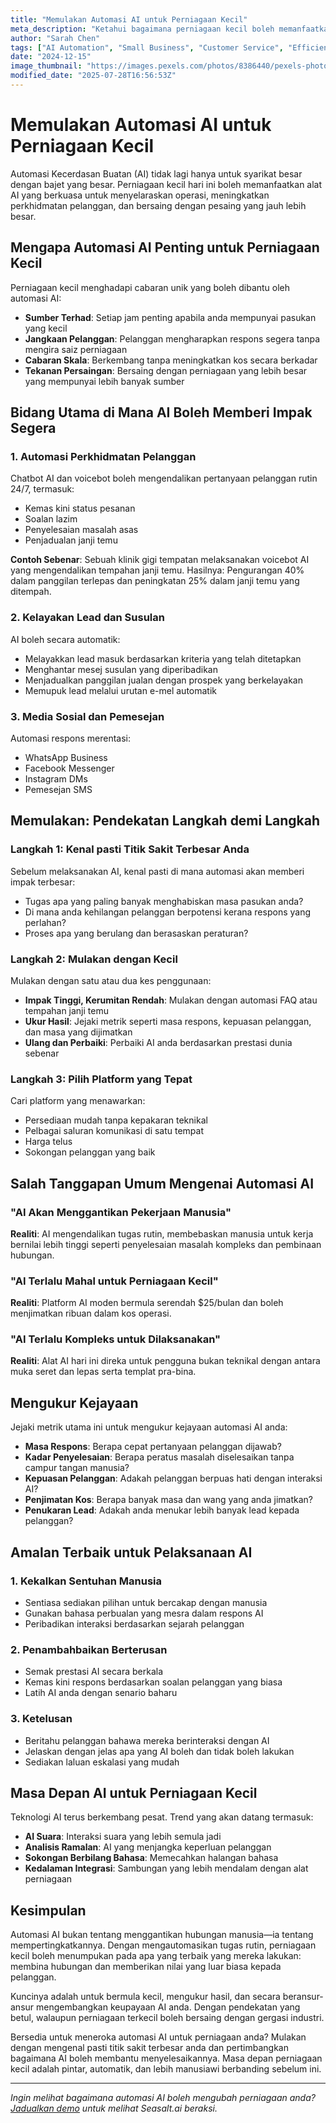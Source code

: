 ```yaml
---
title: "Memulakan Automasi AI untuk Perniagaan Kecil"
meta_description: "Ketahui bagaimana perniagaan kecil boleh memanfaatkan automasi AI untuk meningkatkan perkhidmatan pelanggan, meningkatkan kecekapan, dan memacu pertumbuhan tanpa melebihi bajet."
author: "Sarah Chen"
tags: ["AI Automation", "Small Business", "Customer Service", "Efficiency"]
date: "2024-12-15"
image_thumbnail: "https://images.pexels.com/photos/8386440/pexels-photo-8386440.jpeg?auto=compress&cs=tinysrgb&w=800"
modified_date: "2025-07-28T16:56:53Z"
---
```


# Memulakan Automasi AI untuk Perniagaan Kecil

Automasi Kecerdasan Buatan (AI) tidak lagi hanya untuk syarikat besar dengan bajet yang besar. Perniagaan kecil hari ini boleh memanfaatkan alat AI yang berkuasa untuk menyelaraskan operasi, meningkatkan perkhidmatan pelanggan, dan bersaing dengan pesaing yang jauh lebih besar.

## Mengapa Automasi AI Penting untuk Perniagaan Kecil

Perniagaan kecil menghadapi cabaran unik yang boleh dibantu oleh automasi AI:

- **Sumber Terhad**: Setiap jam penting apabila anda mempunyai pasukan yang kecil
- **Jangkaan Pelanggan**: Pelanggan mengharapkan respons segera tanpa mengira saiz perniagaan
- **Cabaran Skala**: Berkembang tanpa meningkatkan kos secara berkadar
- **Tekanan Persaingan**: Bersaing dengan perniagaan yang lebih besar yang mempunyai lebih banyak sumber

## Bidang Utama di Mana AI Boleh Memberi Impak Segera

### 1. Automasi Perkhidmatan Pelanggan

Chatbot AI dan voicebot boleh mengendalikan pertanyaan pelanggan rutin 24/7, termasuk:

- Kemas kini status pesanan
- Soalan lazim
- Penyelesaian masalah asas
- Penjadualan janji temu

**Contoh Sebenar**: Sebuah klinik gigi tempatan melaksanakan voicebot AI yang mengendalikan tempahan janji temu. Hasilnya: Pengurangan 40% dalam panggilan terlepas dan peningkatan 25% dalam janji temu yang ditempah.

### 2. Kelayakan Lead dan Susulan

AI boleh secara automatik:

- Melayakkan lead masuk berdasarkan kriteria yang telah ditetapkan
- Menghantar mesej susulan yang diperibadikan
- Menjadualkan panggilan jualan dengan prospek yang berkelayakan
- Memupuk lead melalui urutan e-mel automatik

### 3. Media Sosial dan Pemesejan

Automasi respons merentasi:

- WhatsApp Business
- Facebook Messenger
- Instagram DMs
- Pemesejan SMS

## Memulakan: Pendekatan Langkah demi Langkah

### Langkah 1: Kenal pasti Titik Sakit Terbesar Anda

Sebelum melaksanakan AI, kenal pasti di mana automasi akan memberi impak terbesar:

- Tugas apa yang paling banyak menghabiskan masa pasukan anda?
- Di mana anda kehilangan pelanggan berpotensi kerana respons yang perlahan?
- Proses apa yang berulang dan berasaskan peraturan?

### Langkah 2: Mulakan dengan Kecil

Mulakan dengan satu atau dua kes penggunaan:

- **Impak Tinggi, Kerumitan Rendah**: Mulakan dengan automasi FAQ atau tempahan janji temu
- **Ukur Hasil**: Jejaki metrik seperti masa respons, kepuasan pelanggan, dan masa yang dijimatkan
- **Ulang dan Perbaiki**: Perbaiki AI anda berdasarkan prestasi dunia sebenar

### Langkah 3: Pilih Platform yang Tepat

Cari platform yang menawarkan:

- Persediaan mudah tanpa kepakaran teknikal
- Pelbagai saluran komunikasi di satu tempat
- Harga telus
- Sokongan pelanggan yang baik

## Salah Tanggapan Umum Mengenai Automasi AI

### "AI Akan Menggantikan Pekerjaan Manusia"

**Realiti**: AI mengendalikan tugas rutin, membebaskan manusia untuk kerja bernilai lebih tinggi seperti penyelesaian masalah kompleks dan pembinaan hubungan.

### "AI Terlalu Mahal untuk Perniagaan Kecil"

**Realiti**: Platform AI moden bermula serendah $25/bulan dan boleh menjimatkan ribuan dalam kos operasi.

### "AI Terlalu Kompleks untuk Dilaksanakan"

**Realiti**: Alat AI hari ini direka untuk pengguna bukan teknikal dengan antara muka seret dan lepas serta templat pra-bina.

## Mengukur Kejayaan

Jejaki metrik utama ini untuk mengukur kejayaan automasi AI anda:

- **Masa Respons**: Berapa cepat pertanyaan pelanggan dijawab?
- **Kadar Penyelesaian**: Berapa peratus masalah diselesaikan tanpa campur tangan manusia?
- **Kepuasan Pelanggan**: Adakah pelanggan berpuas hati dengan interaksi AI?
- **Penjimatan Kos**: Berapa banyak masa dan wang yang anda jimatkan?
- **Penukaran Lead**: Adakah anda menukar lebih banyak lead kepada pelanggan?

## Amalan Terbaik untuk Pelaksanaan AI

### 1. Kekalkan Sentuhan Manusia

- Sentiasa sediakan pilihan untuk bercakap dengan manusia
- Gunakan bahasa perbualan yang mesra dalam respons AI
- Peribadikan interaksi berdasarkan sejarah pelanggan

### 2. Penambahbaikan Berterusan

- Semak prestasi AI secara berkala
- Kemas kini respons berdasarkan soalan pelanggan yang biasa
- Latih AI anda dengan senario baharu

### 3. Ketelusan

- Beritahu pelanggan bahawa mereka berinteraksi dengan AI
- Jelaskan dengan jelas apa yang AI boleh dan tidak boleh lakukan
- Sediakan laluan eskalasi yang mudah

## Masa Depan AI untuk Perniagaan Kecil

Teknologi AI terus berkembang pesat. Trend yang akan datang termasuk:

- **AI Suara**: Interaksi suara yang lebih semula jadi
- **Analisis Ramalan**: AI yang menjangka keperluan pelanggan
- **Sokongan Berbilang Bahasa**: Memecahkan halangan bahasa
- **Kedalaman Integrasi**: Sambungan yang lebih mendalam dengan alat perniagaan

## Kesimpulan

Automasi AI bukan tentang menggantikan hubungan manusia—ia tentang mempertingkatkannya. Dengan mengautomasikan tugas rutin, perniagaan kecil boleh menumpukan pada apa yang terbaik yang mereka lakukan: membina hubungan dan memberikan nilai yang luar biasa kepada pelanggan.

Kuncinya adalah untuk bermula kecil, mengukur hasil, dan secara beransur-ansur mengembangkan keupayaan AI anda. Dengan pendekatan yang betul, walaupun perniagaan terkecil boleh bersaing dengan gergasi industri.

Bersedia untuk meneroka automasi AI untuk perniagaan anda? Mulakan dengan mengenal pasti titik sakit terbesar anda dan pertimbangkan bagaimana AI boleh membantu menyelesaikannya. Masa depan perniagaan kecil adalah pintar, automatik, dan lebih manusiawi berbanding sebelum ini.

---

*Ingin melihat bagaimana automasi AI boleh mengubah perniagaan anda? [Jadualkan demo](/#demo) untuk melihat Seasalt.ai beraksi.*

